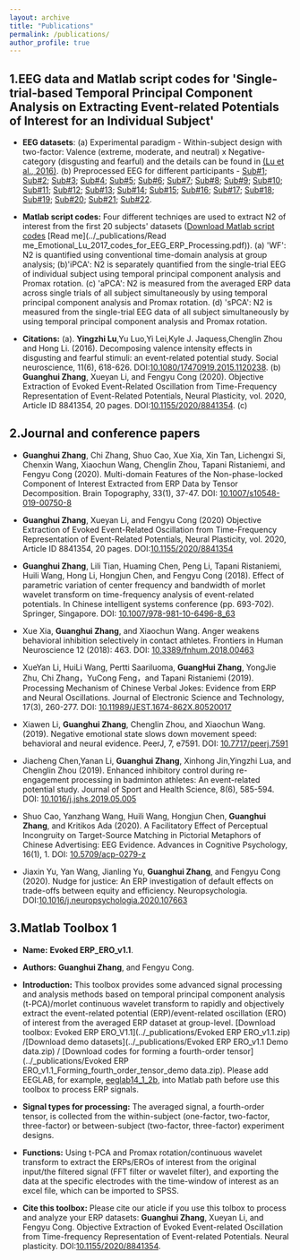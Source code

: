 ```yaml
---
layout: archive
title: "Publications"
permalink: /publications/
author_profile: true
---
```

1.EEG data  and Matlab script codes for 'Single-trial-based Temporal Principal Component Analysis on Extracting Event-related Potentials of Interest for an Individual Subject'
------   

* **EEG datasets**: (a) Experimental paradigm - Within-subject design with two-factor: Valence (extreme, moderate, and neutral) x Negative-category (disgusting and fearful) and the details can be found in [(Lu et al., 2016)](https://doi.org/10.1080/17470919.2015.1120238). (b) Preprocessed EEG for different participants - [Sub#1](../_publications/Sub_1_Emotional_Lu_2017.7z); [Sub#2](../_publications/Sub_2_Emotional_Lu_2017.7z); [Sub#3](../_publications/Sub_3_Emotional_Lu_2017.7z);  [Sub#4](../_publications/Sub_4_Emotional_Lu_2017.7z); [Sub#5](../_publications/Sub_5_Emotional_Lu_2017.7z); [Sub#6](../_publications/Sub_6_Emotional_Lu_2017.7z); [Sub#7](../_publications/Sub_7_Emotional_Lu_2017.7z); [Sub#8](../_publications/Sub_8_Emotional_Lu_2017.7z); [Sub#9](../_publications/Sub_9_Emotional_Lu_2017.7z); [Sub#10](../_publications/Sub_10_Emotional_Lu_2017.7z); [Sub#11](../_publications/Sub_11_Emotional_Lu_2017.7z); [Sub#12](../_publications/Sub_12_Emotional_Lu_2017.7z); [Sub#13](../_publications/Sub_13_Emotional_Lu_2017.7z); [Sub#14](../_publications/Sub_14_Emotional_Lu_2017.7z); [Sub#15](../_publications/Sub_15_Emotional_Lu_2017.7z); [Sub#16](../_publications/Sub_16_Emotional_Lu_2017.7z); [Sub#17](../_publications/Sub_17_Emotional_Lu_2017.7z); [Sub#18](../_publications/Sub_18_Emotional_Lu_2017.7z); [Sub#19](../_publications/Sub_19_Emotional_Lu_2017.7z); [Sub#20](../_publications/Sub_20_Emotional_Lu_2017.7z); [Sub#21](../_publications/Sub_21_Emotional_Lu_2017.7z); [Sub#22](../_publications/Sub_22_Emotional_Lu_2017.7z).
* **Matlab script codes:** Four different techniqes are used to extract N2 of interest from the first 20 subjects' datasets ([Download Matlab script codes](../_publications/Emotional_Lu_2017_codes_for_EEG_ERP_Processing.7z) [Read me](../_publications/Read me_Emotional_Lu_2017_codes_for_EEG_ERP_Processing.pdf)). (a) 'WF': N2 is quantified using conventional time-domain analysis at group analysis; (b)'iPCA': N2 is separately quantified from the single-trial EEG of individual subject using temporal principal component analysis and Promax rotation. (c) 'aPCA': N2 is measured from the averaged ERP data across single trials of all subject simultaneously by using temporal principal component analysis and Promax rotation. (d) 'sPCA': N2 is measured from the single-trial EEG data of all subject simultaneously by using temporal principal component analysis and Promax rotation.

* **Citations:**   (a). **Yingzhi Lu**,Yu Luo,Yi Lei,Kyle J. Jaquess,Chenglin Zhou   and Hong Li. (2016). Decomposing valence intensity effects in disgusting and fearful stimuli: an event-related potential study. Social neuroscience, 11(6), 618-626. DOI:[10.1080/17470919.2015.1120238](https://doi.org/10.1080/17470919.2015.1120238). (b) **Guanghui Zhang**, Xueyan Li, and Fengyu Cong (2020). Objective Extraction of Evoked Event-Related Oscillation from Time-Frequency Representation of Event-Related Potentials, Neural Plasticity, vol. 2020, Article ID 8841354, 20 pages. DOI:[10.1155/2020/8841354](https://doi.org/10.1155/2020/8841354). (c)



2.Journal  and conference papers
------
* **Guanghui Zhang**, Chi Zhang, Shuo Cao, Xue Xia, Xin Tan, Lichengxi Si, Chenxin Wang, Xiaochun Wang, Chenglin Zhou, Tapani Ristaniemi, and Fengyu Cong (2020). Multi-domain Features of the Non-phase-locked Component of Interest Extracted from ERP Data by Tensor Decomposition. Brain Topography, 33(1), 37-47. DOI: [10.1007/s10548-019-00750-8](https://doi.org/10.1007/s10548-019-00750-8)

* **Guanghui Zhang**, Xueyan Li, and Fengyu Cong (2020) Objective Extraction of Evoked Event-Related Oscillation from Time-Frequency Representation of Event-Related Potentials, Neural Plasticity, vol. 2020, Article ID 8841354, 20 pages. DOI:[10.1155/2020/8841354](https://doi.org/10.1155/2020/8841354)
* **Guanghui Zhang**, Lili Tian, Huaming Chen, Peng Li, Tapani Ristaniemi, Huili Wang, Hong Li, Hongjun Chen, and Fengyu Cong (2018). Effect of parametric variation of center frequency and bandwidth of morlet wavelet transform on time-frequency analysis of event-related potentials. In Chinese intelligent systems conference (pp. 693-702). Springer, Singapore. DOI: [10.1007/978-981-10-6496-8_63](https://doi.org/10.1007/978-981-10-6496-8_63)

* Xue Xia, **Guanghui Zhang**, and Xiaochun Wang. Anger weakens behavioral inhibition selectively in contact athletes. Frontiers in Human Neuroscience 12 (2018): 463. DOI: [10.3389/fnhum.2018.00463](https://doi.org/10.3389/fnhum.2018.00463)

* XueYan Li, HuiLi Wang, Pertti Saariluoma, **GuangHui Zhang**, YongJie Zhu, Chi Zhang，YuCong Feng，and Tapani Ristaniemi (2019). Processing Mechanism of Chinese Verbal Jokes: Evidence from ERP and Neural Oscillations. Journal of Electronic Science and Technology, 17(3), 260-277. DOI: [10.11989/JEST.1674-862X.80520017](https://doi.org/10.11989/JEST.1674-862X.80520017)

* Xiawen Li, **Guanghui Zhang**, Chenglin Zhou, and Xiaochun Wang. (2019). Negative emotional state slows down movement speed: behavioral and neural evidence. PeerJ, 7, e7591. DOI: [10.7717/peerj.7591](https://doi.org/10.7717/peerj.7591)

* Jiacheng Chen,Yanan Li, **Guanghui Zhang**, Xinhong Jin,Yingzhi Lua, and Chenglin Zhou (2019). Enhanced inhibitory control during re-engagement processing in badminton athletes: An event-related potential study. Journal of Sport and Health Science, 8(6), 585-594. DOI: [10.1016/j.jshs.2019.05.005](https://doi.org/10.1016/j.jshs.2019.05.005)

*  Shuo Cao, Yanzhang Wang, Huili Wang, Hongjun Chen, **Guanghui Zhang**, and Kritikos Ada (2020). A Facilitatory Effect of Perceptual Incongruity on Target-Source Matching in Pictorial Metaphors of Chinese Advertising: EEG Evidence. Advances in Cognitive Psychology, 16(1), 1. DOI: [10.5709/acp-0279-z](https://doi.org/10.5709/acp-0279-z)

* Jiaxin Yu, Yan Wang, Jianling Yu, **Guanghui Zhang**, and Fengyu Cong (2020). Nudge for justice: An ERP investigation of default effects on trade-offs between equity and efficiency. Neuropsychologia. DOI:[10.1016/j.neuropsychologia.2020.107663](https://doi.org/10.1016/j.neuropsychologia.2020.107663)



    
3.Matlab Toolbox 1
------   
* **Name:** **Evoked ERP_ERO_v1.1**.
* **Authors:** **Guanghui Zhang**, and Fengyu Cong.
* **Introduction:** This toolbox provides some advanced signal processing and analysis methods based on temporal principal component analysis (t-PCA)/morlet continuous wavelet transform to rapidly and objectively extract the event-related potential (ERP)/event-related oscillation (ERO) of interest from the averaged ERP dataset at group-level. [Download toolbox: Evoked ERP ERO_V1.1](../_publications/Evoked ERP ERO_v1.1.zip) /[Download demo datasets](../_publications/Evoked ERP ERO_v1.1 Demo data.zip) / [Download codes for forming a fourth-order tensor](../_publications/Evoked ERP ERO_v1.1_Forming_fourth_order_tensor_demo data.zip). Please add EEGLAB, for example, [eeglab14_1_2b](../_publications/eeglab14_1_2b.zip), into Matlab path before use this toolbox to process ERP signals.
* **Signal types for processing:** The averaged signal, a fourth-order tensor, is collected from the within-subject (one-factor, two-factor, three-factor) or between-subject (two-factor, three-factor) experiment designs.  
* **Functions:** Using t-PCA and Promax rotation/continuous wavelet transform to extract the ERPs/EROs of interest from the original input/the filtered signal (FFT filter or wavelet filter), and exporting the data at the specific electrodes with the time-window of interest as an excel file, which can be imported to SPSS.

* **Cite this toolbox:** Please cite our aticle if you use this tolbox to process and analyze your ERP datasets: **Guanghui Zhang**, Xueyan Li, and Fengyu Cong. Objective Extraction of Evoked Event-related Oscillation from Time-frequency Representation of Event-related Potentials. Neural plasticity. DOI:[10.1155/2020/8841354](https://doi.org/10.1155/2020/8841354).

